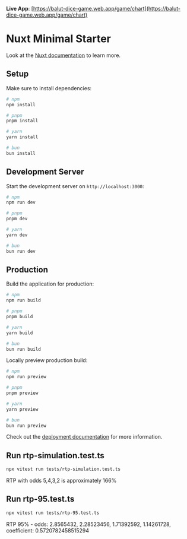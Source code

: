 **Live App**: [https://balut-dice-game.web.app/game/chart](https://balut-dice-game.web.app/game/chart) 

# Nuxt Minimal Starter

Look at the [Nuxt documentation](https://nuxt.com/docs/getting-started/introduction) to learn more.

## Setup

Make sure to install dependencies:

```bash
# npm
npm install

# pnpm
pnpm install

# yarn
yarn install

# bun
bun install
```

## Development Server

Start the development server on `http://localhost:3000`:

```bash
# npm
npm run dev

# pnpm
pnpm dev

# yarn
yarn dev

# bun
bun run dev
```

## Production

Build the application for production:

```bash
# npm
npm run build

# pnpm
pnpm build

# yarn
yarn build

# bun
bun run build
```

Locally preview production build:

```bash
# npm
npm run preview

# pnpm
pnpm preview

# yarn
yarn preview

# bun
bun run preview
```

Check out the [deployment documentation](https://nuxt.com/docs/getting-started/deployment) for more information.


## Run rtp-simulation.test.ts

```bash
npx vitest run tests/rtp-simulation.test.ts

```
RTP with odds 5,4,3,2 is approximately 166%

## Run rtp-95.test.ts

```bash
npx vitest run tests/rtp-95.test.ts

```
RTP 95% - odds: 2.8565432, 2.28523456, 1.71392592, 1.14261728,
coefficient: 0.5720782458515294